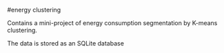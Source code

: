 #energy clustering

Contains a mini-project of energy consumption segmentation by K-means clustering. 

The data is stored as an SQLite database 

